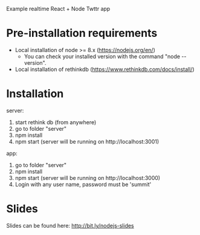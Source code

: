 Example realtime React + Node Twttr app

# Pre-installation requirements
* Local installation of node >= 8.x    (https://nodejs.org/en/)
    * You can check your installed version with the command "node --version".
* Local installation of rethinkdb (https://www.rethinkdb.com/docs/install/)

# Installation

server:

1. start rethink db (from anywhere)
2. go to folder "server"
3. npm install
4. npm start (server will be running on http://localhost:3001)


app:
1. go to folder "server"
2. npm install
3. npm start (server will be running on http://localhost:3000)
4. Login with any user name, password must be 'summit'


# Slides

Slides can be found here:
http://bit.ly/nodejs-slides
 

 
